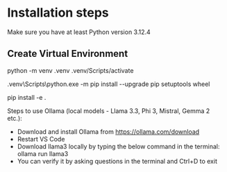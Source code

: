 # Installation steps
Make sure you have at least Python version 3.12.4
## Create Virtual Environment
python -m venv .venv
.venv/Scripts/activate

\.venv\Scripts\python.exe -m pip install --upgrade pip setuptools wheel

pip install -e .

Steps to use Ollama (local models - Llama 3.3, Phi 3, Mistral, Gemma 2 etc.):
- Download and install Ollama from https://ollama.com/download
- Restart VS Code
- Download llama3 locally by typing the below command in the terminal:
ollama run llama3
- You can verify it by asking questions in the terminal and Ctrl+D to exit
